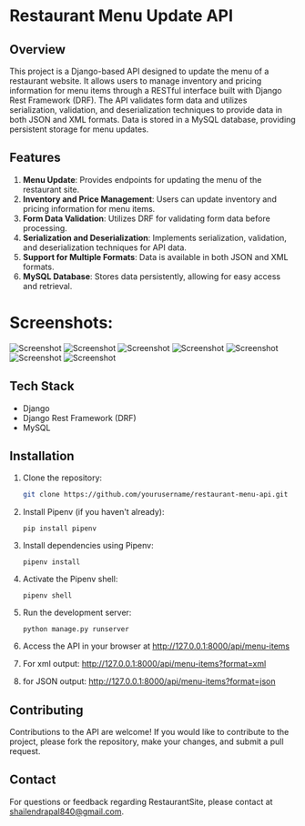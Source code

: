 

# Restaurant Menu Update API

## Overview
This project is a Django-based API designed to update the menu of a restaurant website. It allows users to manage inventory and pricing information for menu items through a RESTful interface built with Django Rest Framework (DRF). The API validates form data and utilizes serialization, validation, and deserialization techniques to provide data in both JSON and XML formats. Data is stored in a MySQL database, providing persistent storage for menu updates.

## Features
1. **Menu Update**: Provides endpoints for updating the menu of the restaurant site.
2. **Inventory and Price Management**: Users can update inventory and pricing information for menu items.
3. **Form Data Validation**: Utilizes DRF for validating form data before processing.
4. **Serialization and Deserialization**: Implements serialization, validation, and deserialization techniques for API data.
5. **Support for Multiple Formats**: Data is available in both JSON and XML formats.
6. **MySQL Database**: Stores data persistently, allowing for easy access and retrieval.


# Screenshots:
![Screenshot](Screenshots/Menu-Items.png)
![Screenshot](Screenshots/Added-Item.png)
![Screenshot](Screenshots/Single-Item.png)
![Screenshot](Screenshots/Updated-Menu-Item.png)
![Screenshot](Screenshots/Deleted-Added_Item.png)
![Screenshot](Screenshots/Input-Error.png)
![Screenshot](Screenshots/Database.PNG)



## Tech Stack
- Django
- Django Rest Framework (DRF)
- MySQL

## Installation
1. Clone the repository:
   ```bash
   git clone https://github.com/yourusername/restaurant-menu-api.git

    ```
   
2. Install Pipenv (if you haven't already):

    ```
    pip install pipenv
    ```

3. Install dependencies using Pipenv:

    ```
    pipenv install
    ```

4. Activate the Pipenv shell:

    ```
    pipenv shell
    ```


5. Run the development server:

    ```
    python manage.py runserver
    ```

6. Access the API in your browser at http://127.0.0.1:8000/api/menu-items
7. For xml output: http://127.0.0.1:8000/api/menu-items?format=xml
8. for JSON output: http://127.0.0.1:8000/api/menu-items?format=json

## Contributing

Contributions to the API are welcome! If you would like to contribute to the project, please fork the repository, make your changes, and submit a pull request.

## Contact

For questions or feedback regarding RestaurantSite, please contact at [shailendrapal840@gmail.com](mailto:shailendrapal840@gmail.com).


